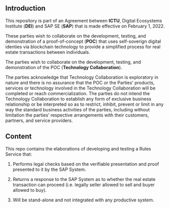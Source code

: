 ## Introduction
This repository is part of an Agreement between **ICTU**, Digital Ecosystems Institute (**DEI**) and SAP SE (**SAP**) that is made effective on February 1, 2022.

These parties wish to collaborate on the development, testing, and demonstration of a proof-of-concept (**POC**) that uses self-soverign digital identies via blockchain technology to provide a simplified process for real estate transactions between
individuals.

The parties wish to collaborate on the development, testing, and demonstration of the POC (**Technology Collaboration**). 

The parties acknowledge that Technology Collaboration is exploratory in nature and there is no assurance that the POC or the Parties’ products, services or technology involved in the Technology Collaboration will be completed or reach commercialization. The parties do not intend the Technology Collaboration to establish any form of exclusive business relationship or be interpreted so as to restrict, inhibit, prevent or limit in any way the standard business activities of the parties, including without limitation the parties’ respective arrangements with their customers, partners, and service providers.

## Content
This repo contains the elaborations of developing and testing a Rules Service that:

1. Performs legal checks based on the verifiable presentation and proof presented to it by the SAP System.

2. Returns a response to the SAP System as to whether the real estate transaction can proceed (i.e. legally seller allowed to sell and buyer allowed to buy).

3. Will be stand-alone and not integrated with any productive system.
